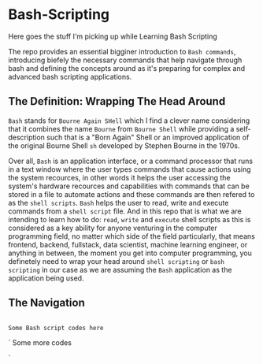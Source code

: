 # Bash-Scripting
Here goes the stuff I'm picking up while Learning Bash Scripting

The repo provides an essential bigginer introduction to `Bash commands`, introducing biefely the necessary commands that help navigate through bash and defining the concepts around as it's preparing for complex and advanced bash scripting applications. 


## The Definition: Wrapping The Head Around

`Bash` stands for `Bourne Again SHell` which I find a clever name considering that it combines the name `Bourne` from  `Bourne Shell` while providing a self-description such that is a "Born Again" Shell or an improved application of the original Bourne Shell `sh` developed by Stephen Bourne in the 1970s. 

Over all, `Bash` is an application interface, or a command processor that runs in a text window where the user types commands that cause actions using the system recources, in other words it helps the user accessing the system's hardware recources and capabilities with commands that can be stored in a file to automate actions and these commands are then refered to as the `shell scripts`. `Bash` helps the user to read, write and execute commands from a `shell script` file. And in this repo that is what we are intending to learn how to do: `read`, `write` and `execute` shell scripts as this is considered as a key ability for anyone venturing in the computer programming field, no matter which side of the field particularly, that means frontend, backend, fullstack, data scientist, machine learning engineer, or anything in between, the moment you get into computer programming, you definetely need to wrap your head around `shell scripting` or `bash scripting` in our case as we are assuming the `Bash` application as the application being used.


## The Navigation
```

Some Bash script codes here

```


`
Some more codes 

`
